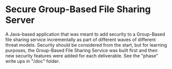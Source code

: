 # Secure Group-Based File Sharing Server

A Java-based application that was meant to add security to a Group-Based file sharing service
incrementally as part of different waves of different threat models.  Security should be considered from
the start, but for learning purposes, the Group-Based File Sharing Service was built first and then 
new security features were added for each deliverable.  See the "phase" write ups in "/doc" folder.
